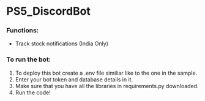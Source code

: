 # PS5_DiscordBot
### Functions:

* Track stock notifications (India Only)

### To run the bot:
1. To deploy this bot create a .env file similiar like to the one in the sample. 
2. Enter your bot token and database details in it.
3. Make sure that you have all the libraries in requirements.py downloaded.
4. Run the code!